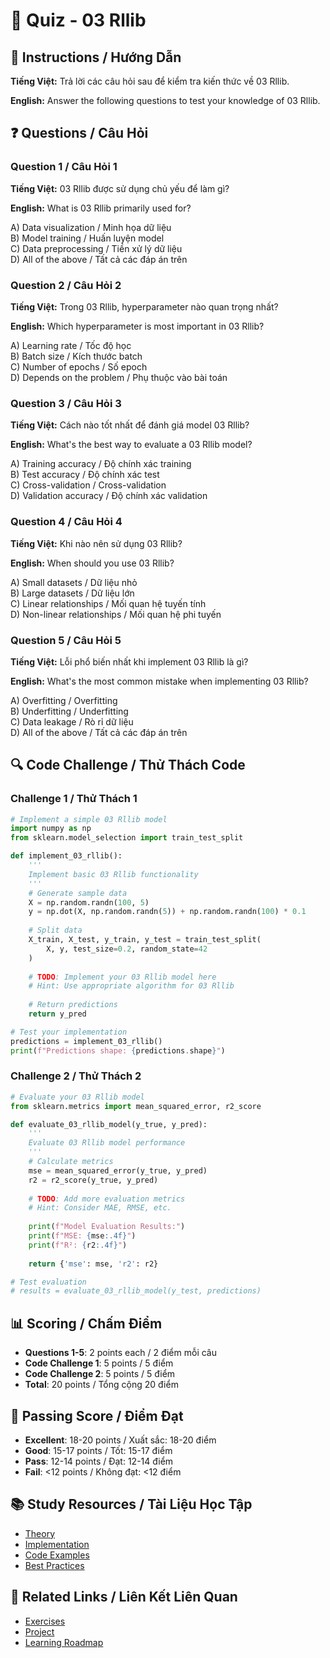 # 🧠 Quiz - 03 Rllib

## 📝 Instructions / Hướng Dẫn

**Tiếng Việt:** Trả lời các câu hỏi sau để kiểm tra kiến thức về 03 Rllib.

**English:** Answer the following questions to test your knowledge of 03 Rllib.

## ❓ Questions / Câu Hỏi

### Question 1 / Câu Hỏi 1
**Tiếng Việt:** 03 Rllib được sử dụng chủ yếu để làm gì?

**English:** What is 03 Rllib primarily used for?

A) Data visualization / Minh họa dữ liệu  
B) Model training / Huấn luyện model  
C) Data preprocessing / Tiền xử lý dữ liệu  
D) All of the above / Tất cả các đáp án trên

### Question 2 / Câu Hỏi 2
**Tiếng Việt:** Trong 03 Rllib, hyperparameter nào quan trọng nhất?

**English:** Which hyperparameter is most important in 03 Rllib?

A) Learning rate / Tốc độ học  
B) Batch size / Kích thước batch  
C) Number of epochs / Số epoch  
D) Depends on the problem / Phụ thuộc vào bài toán

### Question 3 / Câu Hỏi 3
**Tiếng Việt:** Cách nào tốt nhất để đánh giá model 03 Rllib?

**English:** What's the best way to evaluate a 03 Rllib model?

A) Training accuracy / Độ chính xác training  
B) Test accuracy / Độ chính xác test  
C) Cross-validation / Cross-validation  
D) Validation accuracy / Độ chính xác validation

### Question 4 / Câu Hỏi 4
**Tiếng Việt:** Khi nào nên sử dụng 03 Rllib?

**English:** When should you use 03 Rllib?

A) Small datasets / Dữ liệu nhỏ  
B) Large datasets / Dữ liệu lớn  
C) Linear relationships / Mối quan hệ tuyến tính  
D) Non-linear relationships / Mối quan hệ phi tuyến

### Question 5 / Câu Hỏi 5
**Tiếng Việt:** Lỗi phổ biến nhất khi implement 03 Rllib là gì?

**English:** What's the most common mistake when implementing 03 Rllib?

A) Overfitting / Overfitting  
B) Underfitting / Underfitting  
C) Data leakage / Rò rỉ dữ liệu  
D) All of the above / Tất cả các đáp án trên

## 🔍 Code Challenge / Thử Thách Code

### Challenge 1 / Thử Thách 1
```python
# Implement a simple 03 Rllib model
import numpy as np
from sklearn.model_selection import train_test_split

def implement_03_rllib():
    '''
    Implement basic 03 Rllib functionality
    '''
    # Generate sample data
    X = np.random.randn(100, 5)
    y = np.dot(X, np.random.randn(5)) + np.random.randn(100) * 0.1
    
    # Split data
    X_train, X_test, y_train, y_test = train_test_split(
        X, y, test_size=0.2, random_state=42
    )
    
    # TODO: Implement your 03 Rllib model here
    # Hint: Use appropriate algorithm for 03 Rllib
    
    # Return predictions
    return y_pred

# Test your implementation
predictions = implement_03_rllib()
print(f"Predictions shape: {predictions.shape}")
```

### Challenge 2 / Thử Thách 2
```python
# Evaluate your 03 Rllib model
from sklearn.metrics import mean_squared_error, r2_score

def evaluate_03_rllib_model(y_true, y_pred):
    '''
    Evaluate 03 Rllib model performance
    '''
    # Calculate metrics
    mse = mean_squared_error(y_true, y_pred)
    r2 = r2_score(y_true, y_pred)
    
    # TODO: Add more evaluation metrics
    # Hint: Consider MAE, RMSE, etc.
    
    print(f"Model Evaluation Results:")
    print(f"MSE: {mse:.4f}")
    print(f"R²: {r2:.4f}")
    
    return {'mse': mse, 'r2': r2}

# Test evaluation
# results = evaluate_03_rllib_model(y_test, predictions)
```

## 📊 Scoring / Chấm Điểm

- **Questions 1-5**: 2 points each / 2 điểm mỗi câu
- **Code Challenge 1**: 5 points / 5 điểm
- **Code Challenge 2**: 5 points / 5 điểm
- **Total**: 20 points / Tổng cộng 20 điểm

## 🎯 Passing Score / Điểm Đạt

- **Excellent**: 18-20 points / Xuất sắc: 18-20 điểm
- **Good**: 15-17 points / Tốt: 15-17 điểm  
- **Pass**: 12-14 points / Đạt: 12-14 điểm
- **Fail**: <12 points / Không đạt: <12 điểm

## 📚 Study Resources / Tài Liệu Học Tập

- [Theory](./THEORY_03_rllib.md)
- [Implementation](./IMPLEMENTATION_03_rllib.md)
- [Code Examples](./CODE_EXAMPLES_03_rllib.md)
- [Best Practices](./BEST_PRACTICES_03_rllib.md)

## 🔗 Related Links / Liên Kết Liên Quan

- [Exercises](./EXERCISES_03_rllib.md)
- [Project](./PROJECT_03_rllib.md)
- [Learning Roadmap](./LEARNING_ROADMAP_03_rllib.md)
